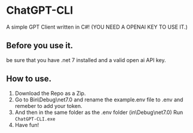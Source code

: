 # ChatGPT-CLI
A simple GPT Client written in C#! (YOU NEED A OPENAI KEY TO USE IT.)

## Before you use it.
be sure that you have .net 7 installed and a valid open ai API key.

## How to use.
1. Download the Repo as a Zip.
2. Go to Bin\Debug\net7.0 and rename the example.env file to .env and remeber to add your token.
3. And then in the same folder as the .env folder (in\Debug\net7.0) Run `ChatGPT-CLI.exe`
4. Have fun!